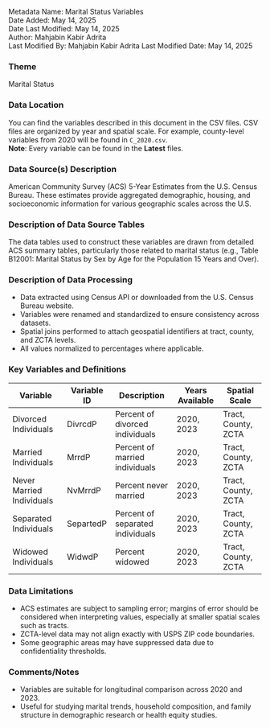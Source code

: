 Metadata Name: Marital Status Variables  
Date Added: May 14, 2025  
Date Last Modified: May 14, 2025  
Author: Mahjabin Kabir Adrita  
Last Modified By: Mahjabin Kabir Adrita 
Last Modified Date: May 14, 2025  

### Theme  
Marital Status  

### Data Location  
You can find the variables described in this document in the CSV files. CSV files are organized by year and spatial scale. For example, county-level variables from 2020 will be found in `C_2020.csv`.  
**Note**: Every variable can be found in the **Latest** files.

### Data Source(s) Description  
American Community Survey (ACS) 5-Year Estimates from the U.S. Census Bureau. These estimates provide aggregated demographic, housing, and socioeconomic information for various geographic scales across the U.S.

### Description of Data Source Tables  
The data tables used to construct these variables are drawn from detailed ACS summary tables, particularly those related to marital status (e.g., Table B12001: Marital Status by Sex by Age for the Population 15 Years and Over).

### Description of Data Processing  
- Data extracted using Census API or downloaded from the U.S. Census Bureau website.  
- Variables were renamed and standardized to ensure consistency across datasets.  
- Spatial joins performed to attach geospatial identifiers at tract, county, and ZCTA levels.  
- All values normalized to percentages where applicable.


### Key Variables and Definitions  

| Variable                 | Variable ID   | Description                                       | Years Available | Spatial Scale          |
|--------------------------|----------------|---------------------------------------------------|------------------|-------------------------|
| Divorced Individuals     | DivrcdP        | Percent of divorced individuals                   | 2020, 2023       | Tract, County, ZCTA     |
| Married Individuals      | MrrdP          | Percent of married individuals                    | 2020, 2023       | Tract, County, ZCTA     |
| Never Married Individuals| NvMrrdP        | Percent never married                             | 2020, 2023       | Tract, County, ZCTA     |
| Separated Individuals    | SepartedP      | Percent of separated individuals                  | 2020, 2023       | Tract, County, ZCTA     |
| Widowed Individuals      | WidwdP         | Percent widowed                                   | 2020, 2023       | Tract, County, ZCTA     |

### Data Limitations  
- ACS estimates are subject to sampling error; margins of error should be considered when interpreting values, especially at smaller spatial scales such as tracts.  
- ZCTA-level data may not align exactly with USPS ZIP code boundaries.  
- Some geographic areas may have suppressed data due to confidentiality thresholds.

### Comments/Notes  
- Variables are suitable for longitudinal comparison across 2020 and 2023.  
- Useful for studying marital trends, household composition, and family structure in demographic research or health equity studies.

